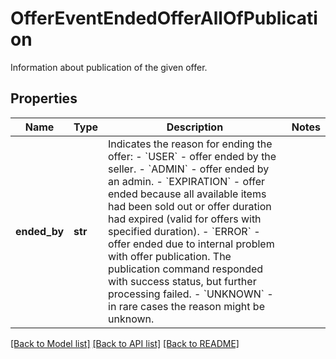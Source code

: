 # OfferEventEndedOfferAllOfPublication

Information about publication of the given offer.
## Properties
Name | Type | Description | Notes
------------ | ------------- | ------------- | -------------
**ended_by** | **str** | Indicates the reason for ending the offer:  - &#x60;USER&#x60; - offer ended by the seller.  - &#x60;ADMIN&#x60; - offer ended by an admin.  - &#x60;EXPIRATION&#x60; - offer ended because all available items had been sold out or offer duration had expired (valid for    offers with specified duration).  - &#x60;ERROR&#x60; - offer ended due to internal problem with offer publication. The publication command responded with    success status, but further processing failed.  - &#x60;UNKNOWN&#x60; - in rare cases the reason might be unknown. | 

[[Back to Model list]](../README.md#documentation-for-models) [[Back to API list]](../README.md#documentation-for-api-endpoints) [[Back to README]](../README.md)


